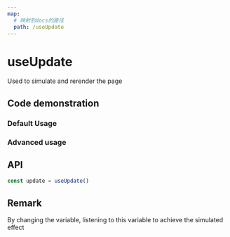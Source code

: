 ```yaml
---
map:
  # 映射到docs的路径
  path: /useUpdate
---
```


# useUpdate

Used to simulate and rerender the page

## Code demonstration

### Default Usage

<demo src="./demo/demo.vue"
  language="vue"
  title="Default Usage"
  desc="Listen to the dynamic rendering page with watch by changing the object of ref"> </demo>

### Advanced usage

<demo src="./demo/demo1.vue"
  language="vue"
  title=""
  desc="Change the hash value to refresh the page"> </demo>

## API

```typescript
const update = useUpdate()
```

## Remark

By changing the variable, listening to this variable to achieve the simulated effect
